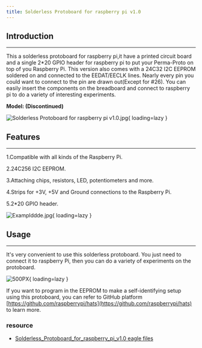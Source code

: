 ```yaml
---
title: Solderless Protoboard for raspberry pi v1.0
---
```


## **Introduction**
----------------

This a solderless protoboard for raspberry pi,it have a printed circuit board and a single 2\*20 GPIO header for raspberry pi to put your Perma-Proto on top of you Raspberry Pi. This version also comes with a 24C32 I2C EEPROM soldered on and connected to the EEDAT/EECLK lines. Nearly every pin you could want to connect to the pin are drawn out(Except for #26). You can easily insert the components on the breadboard and connect to raspberry pi to do a variety of interesting experiments.

**Model: (Discontinued)**

![Solderless Protoboard for raspberry pi v1.0.jpg](https://wiki.elecrow.com/images/3/3f/Solderless_Protoboard_for_raspberry_pi_v1.0.jpg){ loading=lazy }

## **Features**
------------

1.Compatible with all kinds of the Raspberry Pi.

2.24C256 I2C EEPROM.

3.Attaching chips, resistors, LED, potentiometers and more.

4.Strips for +3V, +5V and Ground connections to the Raspberry Pi.

5.2\*20 GPIO header.


![Examplddde.jpg](https://wiki.elecrow.com/images/thumb/5/56/Examplddde.jpg/500px-Examplddde.jpg){ loading=lazy }

## **Usage**
---------

It's very convenient to use this solderless protoboard. You just need to connect it to raspberry Pi, then you can do a variety of experiments on the protoboard.

![500PX](https://wiki.elecrow.com/images/4/4f/SOLED1.jpg){ loading=lazy }

If you want to program in the EEPROM to make a self-identifying setup using this protoboard, you can refer to GitHub platform [https://github.com/raspberrypi/hats](https://github.com/raspberrypi/hats) to learn more.

### **resource**

- [Solderless\_Protoboard\_for\_raspberry\_pi\_v1.0 eagle files](https://wiki.elecrow.com/images/5/5b/Solderlees_Protoboard_for_raspberry_pi_v1.0.zip)